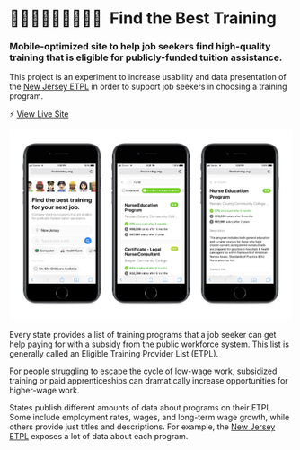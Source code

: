 # 👨🏻‍🏫👩🏿‍🚒👩🏽‍⚕️&nbsp; Find the Best Training

### Mobile-optimized site to help job seekers find high-quality training that is eligible for publicly-funded tuition assistance.

This project is an experiment to increase usability and data presentation of the [New Jersey ETPL](http://www.njtrainingsystems.org/) in order to support job seekers in choosing a training program.

⚡️ [View Live Site](https://findtraining.org)

![screenshot](https://github.com/codeforamerica/etpl-search/blob/master/readme/screenshot-compressed.png)

Every state provides a list of training programs that a job seeker can get help paying for with a subsidy from the public workforce system. This list is generally called an Eligible Training Provider List (ETPL).

For people struggling to escape the cycle of low-wage work, subsidized training or paid apprenticeships can dramatically increase opportunities for higher-wage work.

States publish different amounts of data about programs on their ETPL. Some include employment rates, wages, and long-term wage growth, while others provide just titles and descriptions. For example, the [New Jersey ETPL](http://www.njtrainingsystems.org/) exposes a lot of data about each program.